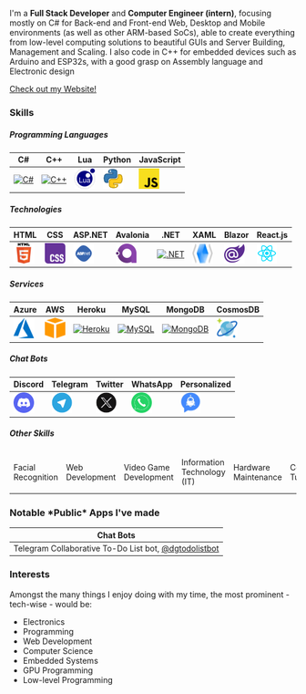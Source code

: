 
I'm a **Full Stack Developer** and **Computer Engineer (intern)**, focusing mostly on C# for Back-end and Front-end Web, Desktop and Mobile environments (as well as other ARM-based SoCs), able to create everything from low-level computing solutions to beautiful GUIs and Server Building, Management and Scaling. I also code in C++ for embedded devices such as Arduino and ESP32s, with a good grasp on Assembly language and Electronic design

<span class="not-in-website"><a href="https://diegog1019.github.io/">Check out my Website!</a></span>

<h3> Skills </h3>

<h5> Programming Languages </h5>
<p>
<table class="notable-apps">
    <tbody>
      <tr>
        <td class="highlightable">
			<a href="https://docs.microsoft.com/en-us/dotnet/csharp/" target="_blank" rel="noreferrer">
				<img src="https://raw.githubusercontent.com/danielcranney/readme-generator/main/public/icons/skills/csharp-colored.svg" width="36" height="36" alt="C#" />
			</a>
		</td>
		<td class="highlightable">
			<a href="https://docs.microsoft.com/en-us/cpp/?view=msvc-170" target="_blank" rel="noreferrer">
				<img src="https://raw.githubusercontent.com/danielcranney/readme-generator/main/public/icons/skills/cplusplus-colored.svg" width="36" height="36" alt="C++" />
			</a>
		</td>
		<td class="highlightable">
			<a href="https://www.lua.org/" target="_blank" rel="noreferrer">
				<img src="https://raw.githubusercontent.com/DiegoG1019/DiegoG1019/main/lua_logo.png" width="36" height="36" alt="Lua" />
			</a>
		</td>
		<td class="highlightable">
			<a href="https://www.python.org/" target="_blank" rel="noreferrer">
				<img src="https://raw.githubusercontent.com/DiegoG1019/DiegoG1019/main/python_logo.png" width="36" height="36" alt="Python" />
			</a>
		</td>
		<td class="highlightable">
			<a href="https://en.wikipedia.org/wiki/JavaScript" target="_blank" rel="noreferrer">
				<img src="https://raw.githubusercontent.com/DiegoG1019/DiegoG1019/main/js_logo.png" width="36" height="36" alt="JavaScript" />
			</a>
		</td>
      </tr>
  </tbody>
  
  <thead>
    <tr>
      <th> C# </th>
      <th> C++ </th>
      <th> Lua </th>
      <th> Python </th>
      <th> JavaScript </th>
    </tr>
  </thead>
</table>
</p>

<h5> Technologies </h5>
<p>
<table>
	<tbody>
	<tr>
		<td class="highlightable">
			<a href="https://en.wikipedia.org/wiki/HTML" target="_blank" rel="noreferrer">
				<img src="https://raw.githubusercontent.com/DiegoG1019/DiegoG1019/main/html_logo.png" width="36" height="36" alt="HTML" />
			</a>
		</td>
		<td class="highlightable">
			<a href="https://en.wikipedia.org/wiki/CSS" target="_blank" rel="noreferrer">
				<img src="https://raw.githubusercontent.com/DiegoG1019/DiegoG1019/main/css_logo.png" width="36" height="36" alt="CSS" />
			</a>
		</td>
		<td class="highlightable">
			<a href="https://docs.microsoft.com/en-us/aspnet/core/introduction-to-aspnet-core?view=aspnetcore-6.0" target="_blank" rel="noreferrer">
				<img src="https://raw.githubusercontent.com/DiegoG1019/DiegoG1019/main/aspnet_logo.png" width="36" height="36" alt="ASP.NET" />
			</a>
		</td>
		<td class="highlightable">
			<a href="https://avaloniaui.net/" target="_blank" rel="noreferrer">
				<img src="https://raw.githubusercontent.com/DiegoG1019/DiegoG1019/main/avalonia_logo.png" width="36" height="36" alt="Avalonia" />
			</a>
		</td>
		<td class="highlightable">
			<a href="https://dotnet.microsoft.com/en-us/" target="_blank" rel="noreferrer">
				<img src="https://raw.githubusercontent.com/danielcranney/readme-generator/main/public/icons/skills/dot-net-colored.svg" width="36" height="36" alt=".NET" />
			</a>
		</td>
		<td class="highlightable">
			<a href="https://docs.microsoft.com/en-us/dotnet/desktop/wpf/overview/?view=netdesktop-6.0" target="_blank" rel="noreferrer">
				<img src="https://raw.githubusercontent.com/DiegoG1019/DiegoG1019/main/xaml_logo.png" width="36" height="36" alt="XAML" />
			</a>
		</td>
		<td class="highlightable">
			<a href="https://dotnet.microsoft.com/en-us/apps/aspnet/web-apps/blazor" target="_blank" rel="noreferrer">
				<img src="https://raw.githubusercontent.com/DiegoG1019/DiegoG1019/main/blazor_logo.png" width="36" height="36" alt="Blazor" />
			</a>
		</td>
		<td class="highlightable">
			<a href="https://react.dev/" target="_blank" rel="noreferrer">
				<img src="https://raw.githubusercontent.com/DiegoG1019/DiegoG1019/main/react_logo.png" width="36" height="36" alt="React.js" />
			</a>
		</td>
	</tr>
	</tbody>
  
  <thead>
    <tr>
      <th> HTML </th>
      <th> CSS </th>
	  <th> ASP.NET </th>
	  <th> Avalonia </th>
	  <th> .NET </th>
	  <th> XAML </th>
	  <th> Blazor </th>
	  <th> React.js </th>
    </tr>
  </thead>
</table>
</p>

<h5> Services </h5>
<p>
<table>
	<tbody>
		<tr>
			<td class="highlightable">
				<a href="https://azure.microsoft.com/en-us/" target="_blank" rel="noreferrer">
					<img src="https://raw.githubusercontent.com/DiegoG1019/DiegoG1019/main/azure_logo.png" width="36" height="36" alt="Microsoft Azure" />
				</a>
			</td>
			<td class="highlightable">
				<a href="https://aws.amazon.com/" target="_blank" rel="noreferrer">
					<img src="https://raw.githubusercontent.com/DiegoG1019/DiegoG1019/main/aws_logo.png" width="36" height="36" alt="Amazon AWS" />
				</a>
			</td>
			<td class="highlightable">
				<a href="https://www.heroku.com/" target="_blank" rel="noreferrer">
					<img src="https://raw.githubusercontent.com/danielcranney/readme-generator/main/public/icons/skills/heroku-colored.svg" width="36" height="36" alt="Heroku" />
				</a>
			</td>
			<td class="highlightable">
				<a href="https://www.mysql.com/" target="_blank" rel="noreferrer">
					<img src="https://raw.githubusercontent.com/danielcranney/readme-generator/main/public/icons/skills/mysql-colored.svg" width="36" height="36" alt="MySQL" />
				</a>
			</td>
			<td class="highlightable">
				<a href="https://www.mongodb.com/" target="_blank" rel="noreferrer">
					<img src="https://raw.githubusercontent.com/danielcranney/readme-generator/main/public/icons/skills/mongodb-colored.svg" width="36" height="36" alt="MongoDB" />
				</a>
			</td>
			<td class="highlightable">
				<a href="https://azure.microsoft.com/en-us/services/cosmos-db/" target="_blank" rel="noreferrer">
					<img src="https://raw.githubusercontent.com/DiegoG1019/DiegoG1019/main/cosmosdb_logo.png" width="36" height="36" alt="CosmosDB" />
				</a>
			</td>
		</tr>
	</tbody>
  
  <thead>
    <tr>
      <th> Azure </th>
      <th> AWS </th>
	  <th> Heroku </th>
	  <th> MySQL </th>
	  <th> MongoDB </th>
	  <th> CosmosDB </th>
    </tr>
  </thead>
</table>
</p>

<h5> Chat Bots </h5>

<p>
<table>
	<tbody>
		<tr>
			<td class="highlightable">
				<a href="https://discord.com/" target="_blank" rel="noreferrer">
					<img src="https://raw.githubusercontent.com/DiegoG1019/DiegoG1019/main/discord_logo.png" width="36" height="36" alt="Discord" />
				</a>
			</td>
			<td class="highlightable">
				<a href="https://telegram.org/" target="_blank" rel="noreferrer">
					<img src="https://raw.githubusercontent.com/DiegoG1019/DiegoG1019/main/telegram_logo.png" width="36" height="36" alt="Telegram" />
				</a>
			</td>
			<td class="highlightable">
				<a href="twitter.com" target="_blank" rel="noreferrer">
					<img src="https://raw.githubusercontent.com/DiegoG1019/DiegoG1019/main/twitter_logo.png" width="36" height="36" alt="Twitter (X)" />
				</a>
			</td>
			<td class="highlightable">
				<a href="https://www.whatsapp.com/" target="_blank" rel="noreferrer">
					<img src="https://raw.githubusercontent.com/DiegoG1019/DiegoG1019/main/whatsapp_logo.png" width="36" height="36" alt="WhatsApp" />
				</a>
			</td>
			<td class="highlightable">
				<a href="https://en.wikipedia.org/wiki/Chatbot" target="_blank" rel="noreferrer">
					<img src="https://raw.githubusercontent.com/DiegoG1019/DiegoG1019/main/chatbot.png" width="36" height="36" alt="ChatBot" />
				</a>
			</td>
		</tr>
	</tbody>
  
  <thead>
    <tr>
      <th> Discord </th>
      <th> Telegram </th>
	  <th> Twitter </th>
	  <th> WhatsApp </th>
	  <th> Personalized </th>
    </tr>
  </thead>
</table>
</p>

<h5> Other Skills </h5>

<p>

<table>
	<tr>
		<thead>
			<td class="highlightable"> Facial Recognition </td>
			<td class="highlightable"> Web Development </td>
			<td class="highlightable"> Video Game Development </td>
			<td class="highlightable"> Information Technology (IT) </td>
			<td class="highlightable"> Hardware Maintenance </td>
			<td class="highlightable"> Code Tutorship </td>
			<td class="highlightable"> Embedded Systems </td>
			<td class="highlightable"> HTTP/S REST Web APIs </td>
			<td class="highlightable"> OAuth </td>
			<td class="highlightable"> JWT </td>
		</thead>
	</tr>
</table>

</p>

<h3>Notable *Public* Apps I've made</h3>

<p>

<table class="notable-apps">
  <thead>
    <tr>
      <th>Chat Bots</th>
    </tr>
  </thead>
    <tbody>
      <tr>
        <td class="highlightable">Telegram Collaborative To-Do List bot, <a href="https://t.me/dgtodolistbot">@dgtodolistbot</a></span></td>
      </tr>
  </tbody>
</table>

</p>

<h3>Interests</h3>

<p>
Amongst the many things I enjoy doing with my time, the most prominent - tech-wise - would be:
<ul>
	<li class="highlightable"> Electronics </li>
	<li class="highlightable"> Programming </li>
	<li class="highlightable"> Web Development </li>
	<li class="highlightable"> Computer Science </li>
	<li class="highlightable"> Embedded Systems </li>
	<li class="highlightable"> GPU Programming </li>
	<li class="highlightable"> Low-level Programming </li>
</ul>

</p>